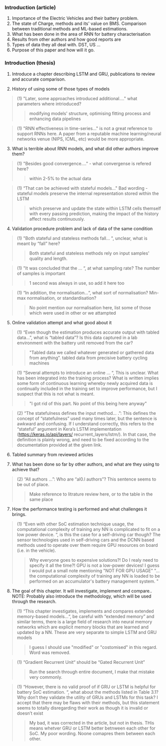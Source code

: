 ### Introduction (article)
1) Importance of the Electric Vehicles and their battery problem.
2) The state of Charge, methods and its' value on BMS.
Comparison between traditional methods and ML-based estimations.
4) What has been done in the area of RNN for battery characterisation
5) Results from other authors and how good reports are
6) Types of data they all deal with. DST, US ...
7) Purpose of this paper and how will it go.
### Introduction (thesis)
1) Introduce a chapter describing LSTM and GRU, publications to review and accurate comparison.

2) History of using some of those types of models
> (1) "Later, some approaches introduced additional...." what parameters where intrioduced?
>> modifying models' structure, optimising fitting process and enhancing data pipelines

> (1) "RNN effectiveness in time-series..." is not a great reference to support RNNs here. A paper from a
reputable machine learning/neural networks venue (NIPS, ICML, etc) would be more appropriate.
> > 

3) What is terrible about RNN models, and what did other authors improve them?

> (1) "Besides good convergence...." - what convergense is refered here?
> > within 2-5\% to the actual data

> (1) “That can be achieved with stateful models..." Bad wording - stateful models preserve the internal representation stored within the LSTM
> > which preserve and update the state within LSTM cells themself with every passing prediction, making the impact of the history affect results continuously.

4) Validation procedure problem and lack of data of the same condition
> (1) "Both stateful and stateless methods fall... ", unclear, what is
meant by “fall” here?
> > Both stateful and stateless methods rely on input samples' quality and length.

> (1) "It was concluded that the ... “, at what sampling rate? The number of samples is important
> > 1 second was always in use, so add it here too

> (1) “In addition, the normalisation...“,
what sort of normalisation? Min-max normalisation, or standardisation?
> > No point mention our normalisation here, list some of those which were used in other or we attampted

5) Online validation attempt and what good about it

> (1) “Even though the estimation produces accurate output with tabled data...”, what is “tabled data”? Is this data captured in a lab environment with the battery unit removed from the car?
> > "Tabled data we called whatever generated or gathered data from anything". tabled data from precisive battery cycling machines

> (1) “Several attempts to introduce an online ... “,
This is unclear. What has been integrated into the training process? What is written implies some form of continuous learning whereby newly acquired data is continually included in the training set to improve performance, but I suspect that this is not what is meant.
> > "I got rid of this part. No point of this being here anyway"

> (2) “The statefulness defines the input method... .”: This defines the concept of “statefulness” used many times later, but the sentence is awkward and confusing. If I understand correctly, this refers to the “stateful” argument in Kera’s LSTM implementation (https://keras.io/api/layers/ recurrent_layers/lstm/). In that case, the definition is plainly wrong, and need to be fixed according to the documentation provided at the given link.

6) Tabled summary from reviewed articles
   
7) What has been done so far by other authors, and what are they using to achieve that?
> (2) “All authors ...”: Who are “al0.l authors”? This sentence seems to be out of place.
> > Make reference to litrature review here, or to the table in the same place

7) How the performance testing is performed and what challenges it brings.
> (1) “Even with other SoC estimation technique usage, the computational complexity of training any NN is complicated to fit on a low power device. “, is this the case for a self-driving car though? The sensor technologies used in self-driving cars and the DCNN based methods used to operate over them require GPU resources on board (i.e. in the vehicle).
> > Why everyone goes to expensive solutions?! Do I realy need to specify it all the time?! GPU is not a low-power devices! I guess I would put a small note mentioning "NOT FOR GPU USAGE"
> > "... the computational complexity of training any NN is loaded to be performed on an accumulator's battery management system. "

8) The goal of this chapter. It will investigate, implement and compare..
NOTE: Probably also introduce the methodology, which will be used through the research.
> (1) “This chapter investigates, implements and compares extended memory-based models...“, be careful with “extended memory” and similar terms, there is a large field of research into neural memory networks which are explicit memory blocks that are learned and updated by a NN. These are very separate to simple LSTM and GRU models
> > I guess I should use "modified" or "costomised" in this regard. Word was removed.

> (1) “Gradient Recurrent Unit“ should be “Gated Recurrent Unit”
> > Run the search through entire document, I make that mistake very commonly.

> (1) “However, there is no valid proof of if GRU or LSTM is helpful for battery SoC estimation. “, what about the methods listed in Table 3.1? Why don’t they validate the utility of GRUs and LSTMs for this task? I accept
that there may be flaws with their methods, but this statement seems to totally disregarding their work as though it is invalid or doesn’t exist
> > My bad, it was corrected in the article, but not in thesis. THis means whetver GRU or LSTM better betnween each other for SoC. My poor wording. Noone comapres them between each other.
